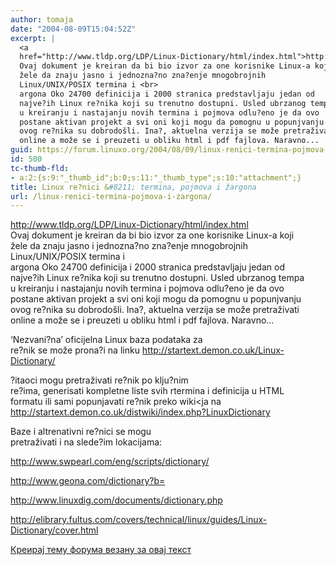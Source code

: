 ```yaml
---
author: tomaja
date: "2004-08-09T15:04:52Z"
excerpt: |
  <a
  href="http://www.tldp.org/LDP/Linux-Dictionary/html/index.html">http://www.tldp.org/LDP/Linux-Dictionary/html/index.html</a><br>
  Ovaj dokument je kreiran da bi bio izvor za one korisnike Linux-a koji
  žele da znaju jasno i jednozna?no zna?enje mnogobrojnih
  Linux/UNIX/POSIX termina i <br>
  argona Oko 24700 definicija i 2000 stranica predstavljaju jedan od
  najve?ih Linux re?nika koji su trenutno dostupni. Usled ubrzanog tempa
  u kreiranju i nastajanju novih termina i pojmova odlu?eno je da ovo
  postane aktivan projekt a svi oni koji mogu da pomognu u popunjvanju
  ovog re?nika su dobrodošli. Ina?, aktuelna verzija se može pretraživati
  online a može se i preuzeti u obliku html i pdf fajlova. Naravno...
guid: https://forum.linuxo.org/2004/08/09/linux-renici-termina-pojmova-i-zargona/
id: 500
tc-thumb-fld:
- a:2:{s:9:"_thumb_id";b:0;s:11:"_thumb_type";s:10:"attachment";}
title: Linux re?nici &#8211; termina, pojmova i žargona
url: /linux-renici-termina-pojmova-i-zargona/
---
```

<http://www.tldp.org/LDP/Linux-Dictionary/html/index.html>  
Ovaj dokument je kreiran da bi bio izvor za one korisnike Linux-a koji  
žele da znaju jasno i jednozna?no zna?enje mnogobrojnih  
Linux/UNIX/POSIX termina i  
argona Oko 24700 definicija i 2000 stranica predstavljaju jedan od  
najve?ih Linux re?nika koji su trenutno dostupni. Usled ubrzanog tempa  
u kreiranju i nastajanju novih termina i pojmova odlu?eno je da ovo  
postane aktivan projekt a svi oni koji mogu da pomognu u popunjvanju  
ovog re?nika su dobrodošli. Ina?, aktuelna verzija se može pretraživati  
online a može se i preuzeti u obliku html i pdf fajlova. Naravno&#8230;  
<!--break-->

<font class="content"></font>

<font class="content">&#8216;Nezvani?na&#8217; oficijelna Linux baza podataka za<br /> re?nik se može prona?i na linku <a
href="http://startext.demon.co.uk/Linux-Dictionary/">http://startext.demon.co.uk/Linux-Dictionary/</a><br /> </font>

<font class="content">?itaoci mogu pretraživati re?nik po klju?nim<br /> re?ima, generisati kompletne liste svih rtermina i definicija u HTML<br /> formatu ili sami popunjavati re?nik preko wiki<ja na <a href="http://startext.demon.co.uk/distwiki/index.php?LinuxDictionary">http://startext.demon.co.uk/distwiki/index.php?LinuxDictionary</a><br /> </font>

<font class="content">Baze i altrenativni re?nici se mogu<br /> pretraživati i na slede?im lokacijama:<br /> </font>

<font class="content"><a
href="http://www.swpearl.com/eng/scripts/dictionary/">http://www.swpearl.com/eng/scripts/dictionary/</a><br /> </font>

<font class="content"><a href="http://www.geona.com/dictionary?b=">http://www.geona.com/dictionary?b=</a><br /> </font>

<font class="content"><a
href="http://www.linuxdig.com/documents/dictionary.php">http://www.linuxdig.com/documents/dictionary.php</a><br /> </font>

<font class="content"><a
href="http://elibrary.fultus.com/covers/technical/linux/guides/Linux-Dictionary/cover.html">http://elibrary.fultus.com/covers/technical/linux/guides/Linux-Dictionary/cover.html</a><br /> </font>

[Креирај тему форума везану за овај текст](https://linuxo.org/nova-tema-na-forumu/?se_pid=500)